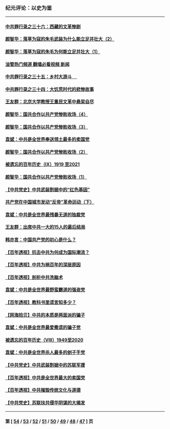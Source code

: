 ### 纪元评论：以史为鉴
---
#### [中共罪行录之三十六：西藏的文革惨剧](../../pages/nsc1028/n13095149.md?07180330) 
#### [颜智华：落草为寇的朱毛武装为什么能立足并壮大（2）](../../pages/nsc1028/n13095103.md?07180330) 
#### [颜智华：落草为寇的朱毛为何能立足并壮大（1）](../../pages/nsc1028/n13093178.md?07180330) 
#### [油管热门频道 翻墙必看视频 新闻](ok?07180330)
#### [中共罪行录之三十五：乡村大游斗     ](../../pages/nsc1028/n13093007.md?07180330) 
#### [中共罪行录之三十四：大饥荒时代的悲惨故事](../../pages/nsc1028/n13087993.md?07180330) 
#### [王友群：北京大学教授王重民文革中悬梁自尽](../../pages/nsc1028/n13084645.md?07180330) 
#### [颜智华：国共合作以共产党惨败收场（4）](../../pages/nsc1028/n13082967.md?07180330) 
#### [颜智华：国共合作以共产党惨败收场（3）](../../pages/nsc1028/n13081595.md?07180330) 
#### [袁斌：中共是全世界奉送领土最多的卖国党](../../pages/nsc1028/n13080359.md?07180330) 
#### [颜智华：国共合作以共产党惨败收场（2）](../../pages/nsc1028/n13079964.md?07180330) 
#### [被遗忘的百年历史（Ⅸ）1919 至2021](../../pages/nsc1028/n13048246.md?07180330) 
#### [颜智华：国共合作以共产党惨败收场（1）](../../pages/nsc1028/n13078336.md?07180330) 
#### [【中共党史】中共武装割据中的“红色基因”](../../pages/nsc1028/n13074576.md?07180330) 
#### [共产党在中国城市发动“反帝”革命运动（下）](../../pages/nsc1028/n13076119.md?07180330) 
#### [袁斌：中共是全世界最残暴无道的独裁党](../../pages/nsc1028/n13068366.md?07180330) 
#### [王友群：出席中共一大的15人的最后结局](../../pages/nsc1028/n13067282.md?07180330) 
#### [韩亦言：中国共产党的初心是什么？](../../pages/nsc1028/n13065420.md?07180330) 
#### [【百年透视】抗击中共为何成为国际潮流？](../../pages/nsc1028/n13065845.md?07180330) 
#### [【百年透视】中共为祸百年的深层原因](../../pages/nsc1028/n13065827.md?07180330) 
#### [【百年透视】剖析中共洗脑术](../../pages/nsc1028/n13064830.md?07180330) 
#### [袁斌：中共是全世界最野蛮霸道的强盗党](../../pages/nsc1028/n13064758.md?07180330) 
#### [【百年透视】教科书里谎言知多少？](../../pages/nsc1028/n13064563.md?07180330) 
#### [【网海拾贝】中共的本质是两面派的骗子](../../pages/nsc1028/n13062711.md?07180330) 
#### [袁斌：中共是全世界最爱撒谎的骗子党](../../pages/nsc1028/n13062650.md?07180330) 
#### [被遗忘的百年历史（VIII）1949至2020](../../pages/nsc1028/n13048188.md?07180330) 
#### [袁斌：中共是全世界杀人最多的刽子手党](../../pages/nsc1028/n13059947.md?07180330) 
#### [【中共党史】中共武装割据中的苏联军援](../../pages/nsc1028/n13058998.md?07180330) 
#### [【百年透视】中共是全世界最大的卖国党](../../pages/nsc1028/n13014567.md?07180330) 
#### [【百年透视】中共摧毁传统文化与道德](../../pages/nsc1028/n13057253.md?07180330) 
#### [【中共党史】苏联扶共侵华阴谋的大揭发](../../pages/nsc1028/n13056050.md?07180330) 

---
#### 第 [ [54](./54.md?07180330) / [53](./53.md?07180330) / [52](./52.md?07180330) / [51](./51.md?07180330) / [50](./50.md?07180330) / [49](./49.md?07180330) / [48](./48.md?07180330) / [47](./47.md?07180330) ] 页
